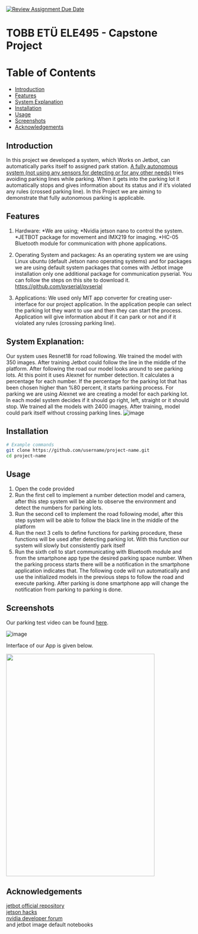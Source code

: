 [![Review Assignment Due Date](https://classroom.github.com/assets/deadline-readme-button-22041afd0340ce965d47ae6ef1cefeee28c7c493a6346c4f15d667ab976d596c.svg)](https://classroom.github.com/a/5mCoF9-h)
# TOBB ETÜ ELE495 - Capstone Project

# Table of Contents
- [Introduction](#introduction)
- [Features](#features)
- [System Explanation](#system-explanation)
- [Installation](#installation)
- [Usage](#usage)
- [Screenshots](#screenshots)
- [Acknowledgements](#acknowledgements)

## Introduction
In this project we developed a system, which Works on Jetbot, can automatically parks itself to assigned park station. <u>A fully autonomous system (not using any sensors for detecting or for any other needs)</u> tries avoiding parking lines while parking. When it gets into the parking lot it automatically stops and gives information about its status and if it’s violated any rules (crossed parking line). In this Project we are aiming to demonstrate that fully autonomous parking is applicable.

## Features
1. Hardware: 
*We are using;
*Nvidia jetson nano to control the system.
*JETBOT package for movement and IMX219 for imaging.
*HC-05 Bluetooth module for communication with phone applications.

2. Operating System and packages:
As an operating system we are using Linux ubuntu (default Jetson nano operating systems) and for packages we are using default system packages that comes with Jetbot image installation only one additional package for communication pyserial. You can follow the steps on this site to download it. https://github.com/pyserial/pyserial

3. Applications:
We used only MIT app converter for creating user-interface for our project application. In the application people can select the parking lot they want to use and then they can start the process. Application will give information about if it can park or not and if it violated any rules (crossing parking line).


## System Explanation: 
Our system uses Resnet18 for road following. We trained the model with 350 images. After training Jetbot could follow the line in the middle of the platform. 
After following the road our model looks around to see parking lots. At this point it uses Alexnet for number detection. It calculates a percentage for each number. If the percentage for the parking lot that has been chosen higher than %80 percent, it starts parking process. 
For parking we are using Alexnet we are creating a model for each parking lot. In each model system decides if it should go right, left, straight or it should stop.  We trained all the models with 2400 images. After training, model could park itself without crossing parking lines. 
![image](https://github.com/user-attachments/assets/b417ce46-1fe7-45b0-ab57-c65d62a5854d)



## Installation

```bash
# Example commands
git clone https://github.com/username/project-name.git
cd project-name
```

## Usage
1) Open the code provided
2) Run the first cell to implement a number detection model and camera, after this step system will be able to observe the environment and detect the numbers for parking lots. 
3) Run the second cell to implement the road following model, after this step system will be able to follow the black line in the middle of the platform
4) Run the next 3 cells to define functions for parking procedure, these functions will be used after detecting parking lot.  With this function our system will slowly but consistently park itself 
5) Run the sixth cell to start communicating with Bluetooth module and from the smartphone app type the desired parking space number. When the parking process starts there will be a notification in the smartphone application indicates that. The following code will run automatically and use the initialized models in the previous steps to follow the road and execute parking. After parking is done smartphone app will change the notification from parking to parking is done.

## Screenshots 
Our parking test video can be found [here](https://youtu.be/4IavMZAg-rg).

![image](https://github.com/user-attachments/assets/9e560841-ebfc-49a9-a548-251b6f37c3e5)

Interface of our App is given below.

<img src="https://github.com/user-attachments/assets/c7039425-3b6a-4578-96fe-9af280ff1cde" width="400" height="600">


## Acknowledgements
[jetbot official repository](https://github.com/NVIDIA-AI-IOT/jetbot)\
[jetson hacks](https://jetsonhacks.com/)\
[nvidia developer forum](https://forums.developer.nvidia.com/)\
and jetbot image default notebooks

